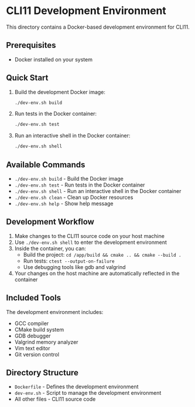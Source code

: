# CLI11 Development Environment

This directory contains a Docker-based development environment for CLI11.

## Prerequisites

- Docker installed on your system

## Quick Start

1. Build the development Docker image:
   ```bash
   ./dev-env.sh build
   ```

2. Run tests in the Docker container:
   ```bash
   ./dev-env.sh test
   ```

3. Run an interactive shell in the Docker container:
   ```bash
   ./dev-env.sh shell
   ```

## Available Commands

- `./dev-env.sh build` - Build the Docker image
- `./dev-env.sh test` - Run tests in the Docker container
- `./dev-env.sh shell` - Run an interactive shell in the Docker container
- `./dev-env.sh clean` - Clean up Docker resources
- `./dev-env.sh help` - Show help message

## Development Workflow

1. Make changes to the CLI11 source code on your host machine
2. Use `./dev-env.sh shell` to enter the development environment
3. Inside the container, you can:
   - Build the project: `cd /app/build && cmake .. && cmake --build .`
   - Run tests: `ctest --output-on-failure`
   - Use debugging tools like gdb and valgrind
4. Your changes on the host machine are automatically reflected in the container

## Included Tools

The development environment includes:

- GCC compiler
- CMake build system
- GDB debugger
- Valgrind memory analyzer
- Vim text editor
- Git version control

## Directory Structure

- `Dockerfile` - Defines the development environment
- `dev-env.sh` - Script to manage the development environment
- All other files - CLI11 source code